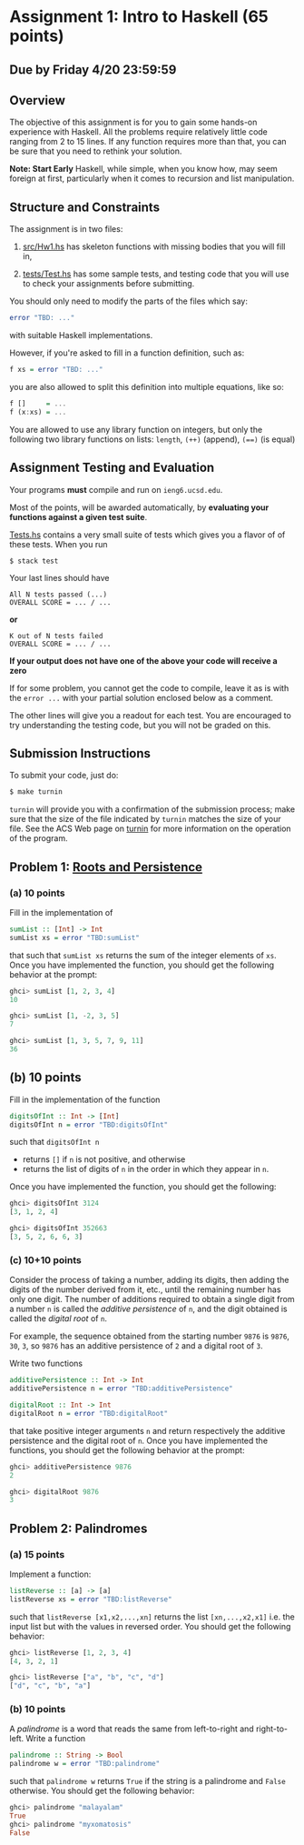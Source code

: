 # Assignment 1: Intro to Haskell (65 points)

## Due by Friday 4/20 23:59:59


## Overview

The objective of this assignment is for you to gain some
hands-on experience with Haskell. All the problems require
relatively little code ranging from 2 to 15 lines.
If any function requires more than that, you can be
sure that you need to rethink your solution.

**Note: Start Early** Haskell, while simple,
when you know how, may seem foreign at first,
particularly when it comes to recursion and
list manipulation.

## Structure and Constraints

The assignment is in two files:

1. [src/Hw1.hs](/src/Hw1.hs) has skeleton functions
   with missing bodies that you will fill in,

2. [tests/Test.hs](/tests/Test.hs) has some sample tests,
   and testing code that you will use to check your
   assignments before submitting.

You should only need to modify the parts of the files which say:

```haskell
error "TBD: ..."
```

with suitable Haskell implementations.

However, if you're asked to fill in a function definition, such as:

```haskell
f xs = error "TBD: ..."
```

you are also allowed to split this definition into multiple equations, like so:

```haskell
f []     = ...
f (x:xs) = ...
```

You are allowed to use any library function on integers,
but only the following two library functions on lists: `length`, `(++)` (append), `(==)` (is equal)


## Assignment Testing and Evaluation

Your programs **must** compile and run on `ieng6.ucsd.edu`.

Most of the points, will be awarded automatically, by
**evaluating your functions against a given test suite**.

[Tests.hs](/tests/Test.hs) contains a very small suite
of tests which gives you a flavor of of these tests.
When you run

```shell
$ stack test
```

Your last lines should have

```
All N tests passed (...)
OVERALL SCORE = ... / ...
```

**or**

```
K out of N tests failed
OVERALL SCORE = ... / ...
```

**If your output does not have one of the above your code will receive a zero**

If for some problem, you cannot get the code to compile,
leave it as is with the `error ...` with your partial
solution enclosed below as a comment.

The other lines will give you a readout for each test.
You are encouraged to try understanding the testing code,
but you will not be graded on this.

## Submission Instructions

To submit your code, just do:

```bash
$ make turnin
```

`turnin` will provide you with a confirmation of the
submission process; make sure that the size of the file
indicated by `turnin` matches the size of your file.
See the ACS Web page on [turnin](http://acs.ucsd.edu/info/turnin.php)
for more information on the operation of the program.


## Problem 1: [Roots and Persistence](http://mathworld.wolfram.com/AdditivePersistence.html)

### (a) 10 points

Fill in the implementation of

```haskell
sumList :: [Int] -> Int
sumList xs = error "TBD:sumList"
```

that such that `sumList xs` returns the sum of the integer elements of
`xs`. Once you have implemented the function, you should get the following
behavior at the prompt:

```haskell
ghci> sumList [1, 2, 3, 4]
10

ghci> sumList [1, -2, 3, 5]
7

ghci> sumList [1, 3, 5, 7, 9, 11]
36
```

## (b) 10 points

Fill in the implementation of the function

```haskell
digitsOfInt :: Int -> [Int]
digitsOfInt n = error "TBD:digitsOfInt"
```

such that `digitsOfInt n`

* returns `[]` if `n` is not positive, and otherwise
* returns the list of digits of `n` in the order in which they appear in `n`.

Once you have implemented the function, you should get the following:

```haskell
ghci> digitsOfInt 3124
[3, 1, 2, 4]

ghci> digitsOfInt 352663
[3, 5, 2, 6, 6, 3]
```

### (c) 10+10 points

Consider the process of taking a number, adding its digits,
then adding the digits of the number derived from it, etc.,
until the remaining number has only one digit.
The number of additions required to obtain a single digit
from a number `n` is called the *additive persistence* of `n`,
and the digit obtained is called the *digital root* of `n`.

For example, the sequence obtained from the starting number
`9876` is `9876`, `30`, `3`, so `9876` has an additive
persistence of `2` and a digital root of `3`.

Write two functions

```haskell
additivePersistence :: Int -> Int
additivePersistence n = error "TBD:additivePersistence"

digitalRoot :: Int -> Int
digitalRoot n = error "TBD:digitalRoot"
```

that take positive integer arguments `n` and return respectively
the additive persistence and the digital root of `n`. Once you
have implemented the functions, you should get the following
behavior at the prompt:

```haskell
ghci> additivePersistence 9876
2

ghci> digitalRoot 9876
3
```

## Problem 2: Palindromes

### (a) 15 points

Implement a function:

```haskell
listReverse :: [a] -> [a]
listReverse xs = error "TBD:listReverse"
```

such that `listReverse [x1,x2,...,xn]` returns the list `[xn,...,x2,x1]`
i.e. the input list but with the values in reversed order.
You should get the following behavior:

```haskell
ghci> listReverse [1, 2, 3, 4]
[4, 3, 2, 1]

ghci> listReverse ["a", "b", "c", "d"]
["d", "c", "b", "a"]
```

### (b) 10 points

A *palindrome* is a word that reads the same from left-to-right and
right-to-left. Write a function

```haskell
palindrome :: String -> Bool
palindrome w = error "TBD:palindrome"
```

such that `palindrome w` returns `True` if the string is a palindrome and
`False` otherwise. You should get the following behavior:

```haskell
ghci> palindrome "malayalam"
True
ghci> palindrome "myxomatosis"
False
```
